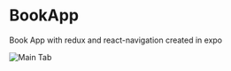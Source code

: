 # BookApp

Book App with redux and react-navigation created in expo

![Main Tab]('https://raw.githubusercontent.com/namanicebed/BookApp/master/screenshots/Screenshot%202019-02-20%20at%206.34.42%20PM.png)


